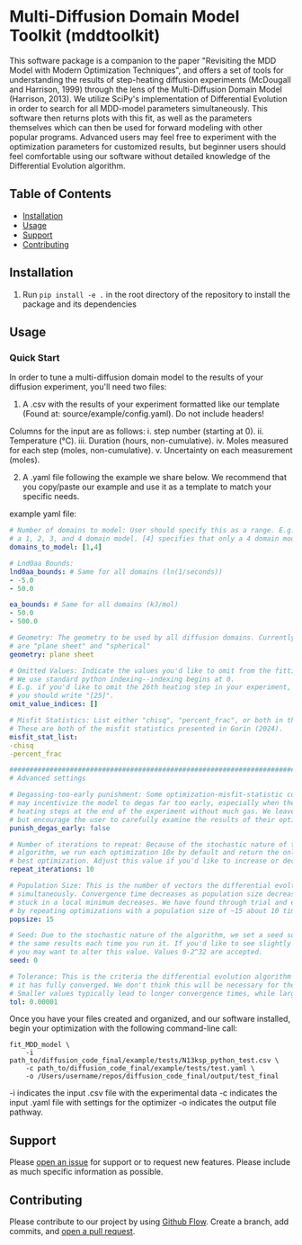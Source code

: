 # Multi-Diffusion Domain Model Toolkit (mddtoolkit) 

This software package is a companion to the paper "Revisiting the MDD Model with Modern Optimization Techniques", and offers a set of tools for understanding the results of step-heating diffusion experiments (McDougall and Harrison, 1999) through the lens of the Multi-Diffusion Domain Model (Harrison, 2013). We utilize SciPy's implementation of Differential Evolution in order to search for all MDD-model parameters simultaneously. This software then returns plots with this fit, as well as the parameters themselves which can then be used for forward modeling with other popular programs. Advanced users may feel free to experiment with the optimization parameters for customized results, but beginner users should feel comfortable using our software without detailed knowledge of the Differential Evolution algorithm.
## Table of Contents

- [Installation](#installation)
- [Usage](#usage)
- [Support](#support)
- [Contributing](#contributing)

## Installation

1. Run `pip install -e .` in the root directory of the repository to install the package and its dependencies

## Usage
### Quick Start

In order to tune a multi-diffusion domain model to the results of your diffusion experiment, you'll need two files:
1. A .csv with the results of your experiment formatted like our template (Found at: source/example/config.yaml). Do not include headers!

Columns for the input are as follows: i. step number (starting at 0). ii. Temperature (°C). iii. Duration (hours, non-cumulative). iv. Moles measured for each step (moles, non-cumulative). v. Uncertainty on each measurement (moles). 


2. A .yaml file following the example we share below. We recommend that you copy/paste our example and use it as a template to match your specific needs.

example yaml file:
```yaml
# Number of domains to model: User should specify this as a range. E.g. [1,8] means to fit
# a 1, 2, 3, and 4 domain model. [4] specifies that only a 4 domain model is fit.
domains_to_model: [1,4] 

# Lnd0aa Bounds: 
lnd0aa_bounds: # Same for all domains (ln(1/seconds))
- -5.0
- 50.0

ea_bounds: # Same for all domains (kJ/mol)
- 50.0
- 500.0

# Geometry: The geometry to be used by all diffusion domains. Currently-supported options 
# are "plane sheet" and "spherical"
geometry: plane sheet

# Omitted Values: Indicate the values you'd like to omit from the fitting exercise. 
# We use standard python indexing--indexing begins at 0. 
# E.g. if you'd like to omit the 26th heating step in your experiment,
# you should write "[25]".
omit_value_indices: []

# Misfit Statistics: List either "chisq", "percent_frac", or both in the manner shown below. 
# These are both of the misfit statistics presented in Gorin (2024).
misfit_stat_list:
-chisq 
-percent_frac 

#####################################################################################################
# Advanced settings

# Degassing-too-early punishment: Some optimization-misfit-statistic combinations 
# may incentivize the model to degas far too early, especially when there are many 
# heating steps at the end of the experiment without much gas. We leave this off by default,
# but encourage the user to carefully examine the results of their optimzations.
punish_degas_early: false

# Number of iterations to repeat: Because of the stochastic nature of the differential evolution
# algorithm, we run each optimization 10x by default and return the only the results from the
# best optimization. Adjust this value if you'd like to increase or decrease this number
repeat_iterations: 10

# Population Size: This is the number of vectors the differential evoltion algorithm attempts to improve
# simultaneously. Convergence time decreases as population size decreases, but the likelihood of getting 
# stuck in a local minimum decreases. We have found through trial and error that we produce the best results
# by repeating optimizations with a population size of ~15 about 10 times instead of making this number higher.
popsize: 15

# Seed: Due to the stochastic nature of the algorithm, we set a seed so that you are returned
# the same results each time you run it. If you'd like to see slightly different results,
# you may want to alter this value. Values 0-2^32 are accepted.
seed: 0

# Tolerance: This is the criteria the differential evolution algorithm uses to determine when
# it has fully converged. We don't think this will be necessary for the average user to adjust.
# Smaller values typically lead to longer convergence times, while larger values lead to shorter times.
tol: 0.00001
```

Once you have your files created and organized, and our software installed, begin your optimization with the following command-line call:
```
fit_MDD_model \
    -i path_to/diffusion_code_final/example/tests/N13ksp_python_test.csv \
    -c path_to/diffusion_code_final/example/tests/test.yaml \
    -o /Users/username/repos/diffusion_code_final/output/test_final
```
 
-i indicates the input .csv file with the experimental data
-c indicates the input .yaml file with settings for the optimizer
-o indicates the output file pathway.




## Support

Please [open an issue](https://github.com/dgorin1/diffusion_code_final/issues/new) for support or to request new features. Please include as much specific information as possible.

## Contributing

Please contribute to our project by using [Github Flow](https://guides.github.com/introduction/flow/). Create a branch, add commits, and [open a pull request](https://github.com/dgorin1/diffusion_code_final/compare/).
